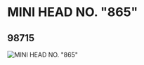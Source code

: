 # MINI HEAD NO. "865"
## 98715
![MINI HEAD NO. "865"](https://lc-www-live-s.legocdn.com/media/bricks/5/2/4647012.jpg)